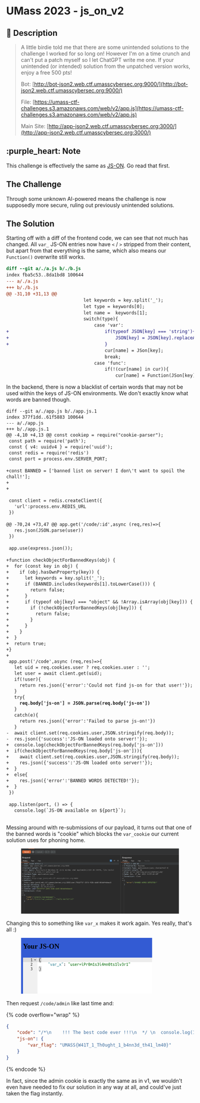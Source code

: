 # UMass 2023 - js\_on\_v2

## 💙 Description

> A little birdie told me that there are some unintended solutions to the challenge I worked for so long on! However I'm on a time crunch and can't put a patch myself so I let ChatGPT write me one. If your unintended (or intended) solution from the unpatched version works, enjoy a free 500 pts!
>
> Bot: [http://bot-json2.web.ctf.umasscybersec.org:9000/](http://bot-json2.web.ctf.umasscybersec.org:9000/)
>
> File: [https://umass-ctf-challenges.s3.amazonaws.com/web/v2/app.js](https://umass-ctf-challenges.s3.amazonaws.com/web/v2/app.js)
>
> Main Site: [http://app-json2.web.ctf.umasscybersec.org:3000/](http://app-json2.web.ctf.umasscybersec.org:3000/)

## :purple\_heart: Note

This challenge is effectively the same as [JS-ON](js\_on.md). Go read that first.

## The Challenge

Through some unknown AI-powered means the challenge is now supposedly more secure, ruling out previously unintended solutions.

## The Solution

Starting off with a diff of the frontend code, we can see that not much has changed. All `var_` JS-ON entries now have `<` / `>` stripped from their content, but apart from that everything is the same, which also means our `Function()` overwrite still works.

```diff
diff --git a/./a.js b/./b.js
index fba5c53..8da1bd8 100644
--- a/./a.js
+++ b/./b.js
@@ -31,10 +31,13 @@
                             let keywords = key.split('_');
                             let type = keywords[0];
                             let name =  keywords[1];
                             switch(type){
                                 case 'var':
+                                    if(typeof JSON[key] === 'string'){
+                                        JSON[key] = JSON[key].replaceAll('<','').replaceAll('>','');
+                                    }
                                     cur[name] = JSon[key];
                                     break;
                                 case 'func':
                                     if(!(cur[name] in cur)){
                                         cur[name] = Function(JSon[key])
```

In the backend, there is now a blacklist of certain words that may not be used within the keys of JS-ON environments. We don't exactly know what words are banned though.

<pre class="language-diff"><code class="lang-diff">diff --git a/./app.js b/./app.js.1
index 377f1dd..61f5883 100644
--- a/./app.js
+++ b/./app.js.1
@@ -4,10 +4,13 @@ const cookiep = require("cookie-parser");
 const path = require('path');
 const { v4: uuidv4 } = require('uuid');
 const redis = require('redis')
 const port = process.env.SERVER_PORT;
 
+const BANNED = ['banned list on server! I don\'t want to spoil the chall!'];
+
+
 
 const client = redis.createClient({
   'url':process.env.REDIS_URL
 })
 
@@ -70,24 +73,47 @@ app.get('/code/:id',async (req,res)=>{
   res.json(JSON.parse(user))
 })
 
 app.use(express.json());
 
+function checkObjectForBannedKeys(obj) {
+  for (const key in obj) {
+    if (obj.hasOwnProperty(key)) {
+      let keywords = key.split('_');
+      if (BANNED.includes(keywords[1].toLowerCase())) {
+        return false;
+      }
+      if (typeof obj[key] === "object" &#x26;&#x26; !Array.isArray(obj[key])) {
+        if (!checkObjectForBannedKeys(obj[key])) {
+          return false;
+        }
+      }
+    }
+  }
+  return true;
+}
+
 app.post('/code',async (req,res)=>{
   let uid = req.cookies.user ? req.cookies.user : '';
   let user = await client.get(uid);
   if(!user){
     return res.json({'error':'Could not find js-on for that user!'});
   }
   try{
<strong>     req.body['js-on'] = JSON.parse(req.body['js-on'])
</strong>   }
   catch(e){
     return res.json({'error':'Failed to parse js-on!'})
   }
-  await client.set(req.cookies.user,JSON.stringify(req.body));
-  res.json({'success':'JS-ON loaded onto server!'});
+  console.log(checkObjectForBannedKeys(req.body['js-on']))
+  if(checkObjectForBannedKeys(req.body['js-on'])){
+    await client.set(req.cookies.user,JSON.stringify(req.body));
+    res.json({'success':'JS-ON loaded onto server!'});
+  }
+  else{
+    res.json({'error':'BANNED WORDS DETECTED!'});
+  }
 })
 
 app.listen(port, () => {
   console.log(`JS-ON available on ${port}`);

</code></pre>

Messing around with re-submissions of our payload, it turns out that one of the banned words is "cookie" which blocks the `var_cookie` our current solution uses for phoning home.

<figure><img src="../.gitbook/assets/2023-03-27T165802,672130248+0200.png" alt=""><figcaption></figcaption></figure>

Changing this to something like `var_x` makes it work again. Yes really, that's all :)

<figure><img src="../.gitbook/assets/2023-03-27T170206,015437073+0200.png" alt=""><figcaption></figcaption></figure>

Then request `/code/admin` like last time and:

{% code overflow="wrap" %}
```json
{
    "code": "/*\n    !!! The best code ever !!!\n  */ \n  console.log(1+2);//I think this should output 5\n  console.log(flag);//this is my awesome flag",
    "js-on": {
        "var_flag": "UMASS{W41T_1_Th0ught_1_b4nn3d_th41_lm40}"
    }
}
```
{% endcode %}

In fact, since the admin cookie is exactly the same as in v1, we wouldn't even have needed to fix our solution in any way at all, and could've just taken the flag instantly.
